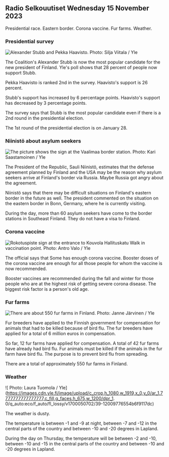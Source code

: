 ## Radio Selkouutiset Wednesday 15 November 2023

Presidential race. Eastern border. Corona vaccine. Fur farms. Weather.

### Presidential survey

![Alexander Stubb and Pekka Haavisto. Photo: Silja Viitala / Yle](https://images.cdn.yle.fi/image/upload/c_crop,h_3188,w_5668,x_0,y_327/ar_1.7777777777777777,c_fill,g_faces,h_675,w_1200/dpr_1.0/q_auto:eco/f_auto/fl_lossy/v1698912813/39-11947566543595173663)

The Coalition's Alexander Stubb is now the most popular candidate for the new president of Finland. Yle's poll shows that 28 percent of people now support Stubb.

Pekka Haavisto is ranked 2nd in the survey. Haavisto's support is 26 percent.

Stubb's support has increased by 6 percentage points. Haavisto's support has decreased by 3 percentage points.

The survey says that Stubb is the most popular candidate even if there is a 2nd round in the presidential election.

The 1st round of the presidential election is on January 28.

### Niinistö about asylum seekers

![The picture shows the sign at the Vaalimaa border station. Photo: Kari Saastamoinen / Yle](https://images.cdn.yle.fi/image/upload/c_crop,h_2908,w_5178,x_0,y_0/ar_1.7777777777777777,c_fill,g_faces,h_675,w_1200/dpr_1.0/q_auto:eco/f_auto/fl_lossy/v1699908638/39-120003165528559efc2b)

The President of the Republic, Sauli Niinistö, estimates that the defense agreement planned by Finland and the USA may be the reason why asylum seekers arrive at Finland's border via Russia. Maybe Russia got angry about the agreement.

Niinistö says that there may be difficult situations on Finland's eastern border in the future as well. The president commented on the situation on the eastern border in Bonn, Germany, where he is currently visiting.

During the day, more than 60 asylum seekers have come to the border stations in Southeast Finland. They do not have a visa to Finland.

### Corona vaccine

![Rokotuspiste sign at the entrance to Kouvola Hallituskatu Walk in vaccination point. Photo: Antro Valo / Yle](https://images.cdn.yle.fi/image/upload/c_crop,h_3247,w_5773,x_0,y_601/ar_1.7777777777777777,c_fill,g_faces,h_675,w_1200/dpr_1.0/q_auto:eco/f_auto/fl_lossy/v1699867130/39-11997076551e51acfff3)

The official says that Some has enough corona vaccine. Booster doses of the corona vaccine are enough for all those people for whom the vaccine is now recommended.

Booster vaccines are recommended during the fall and winter for those people who are at the highest risk of getting severe corona disease. The biggest risk factor is a person's old age.

### Fur farms

![There are about 550 fur farms in Finland. Photo: Janne Järvinen / Yle](https://images.cdn.yle.fi/image/upload/c_crop,h_4597,w_8174,x_18,y_0/ar_1.7777777777777777,c_fill,g_faces,h_675,w_1200/dpr_1.0/q_auto:eco/f_auto/fl_lossy/v1696520468/39-1181997651ed401620a0)

Fur breeders have applied to the Finnish government for compensation for animals that had to be killed because of bird flu. The fur breeders have applied for a total of 6 million euros in compensation.

So far, 12 fur farms have applied for compensation. A total of 42 fur farms have already had bird flu. Fur animals must be killed if the animals in the fur farm have bird flu. The purpose is to prevent bird flu from spreading.

There are a total of approximately 550 fur farms in Finland.

### Weather

![ Photo: Laura Tuomola / Yle](https://images.cdn.yle.fi/image/upload/c_crop,h_1080,w_1919,x_0,y_0/ar_1.7777777777777777,c_fill,g_faces,h_675,w_1200/dpr_1. 0/q_auto:eco/f_auto/fl_lossy/v1700050702/39-12009776554b6f9117dc)

The weather is dusty.

The temperature is between -1 and -9 at night, between -7 and -12 in the central parts of the country and between -10 and -20 degrees in Lapland.

During the day on Thursday, the temperature will be between -2 and -10, between -10 and -15 in the central parts of the country and between -10 and -20 degrees in Lapland.

